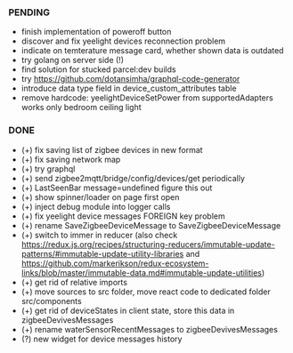 
### PENDING
- finish implementation of poweroff button
- discover and fix yeelight devices reconnection problem
- indicate on temterature message card, whether shown data is outdated
- try golang on server side (!)
- find solution for stucked parcel:dev builds
- try https://github.com/dotansimha/graphql-code-generator
- introduce data type field in device_custom_attributes table
- remove hardcode: yeelightDeviceSetPower from supportedAdapters works only bedroom ceiling light

### DONE
- (+) fix saving list of zigbee devices in new format
- (+) fix saving network map
- (+) try graphql
- (+) send zigbee2mqtt/bridge/config/devices/get periodically
- (+) LastSeenBar message=undefined figure this out
- (+) show spinner/loader on page first open
- (+) inject debug module into logger calls
- (+) fix yeelight device messages FOREIGN key problem
- (+) rename SaveZigbeeDeviceMessage to SaveZigbeeDeviceMessage
- (+) switch to immer in reducer (also check https://redux.js.org/recipes/structuring-reducers/immutable-update-patterns/#immutable-update-utility-libraries and https://github.com/markerikson/redux-ecosystem-links/blob/master/immutable-data.md#immutable-update-utilities)
- (+) get rid of relative imports
- (+) move sources to src folder, move react code to dedicated folder src/components
- (+) get rid of deviceStates in client state, store this data in zigbeeDevivesMessages
- (+) rename waterSensorRecentMessages to zigbeeDevivesMessages
- (?) new widget for device messages history
